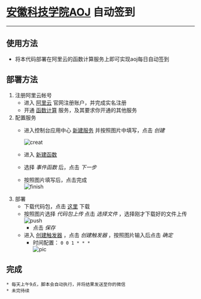 # [安徽科技学院AOJ](https://acm.webturing.com/) 自动签到  

-------------------------------------------------------  
## 使用方法  
* 将本代码部署在阿里云的函数计算服务上即可实现aoj每日自动签到  
## 部署方法  
1. 注册阿里云帐号  
    * 进入 [阿里云](https://promotion.aliyun.com/ntms/yunparter/invite.html?userCode=vd8zzwy8) 官网注册账户，并完成实名注册
    * 开通 [函数计算](https://www.aliyun.com/product/fc) 服务，及其要求你开通的其他服务  
2. 配置服务  
    * 进入控制台应用中心 [新建服务](https://fc.console.aliyun.com/fc/service/cn-shanghai/create) 并按照图片中填写，点击 _创建_  
    
        ![creat](https://s3.ax1x.com/2020/12/03/DoDhDA.png)
      
    * 进入 [新建函数](https://fc.console.aliyun.com/fc/service/cn-shanghai/aoj_sign/function/create)  
    * 选择 _事件函数_ 后，点击 _下一步_  
    * 按照图片填写后，点击完成  
        ![finish](https://s3.ax1x.com/2020/12/03/DorYVI.png)  
3. 部署
    * 下载代码包，点击 [这里](https://github.com/Winter-is-comming/python-learning-record/releases/download/v1.0/aoj_sign.zip) 下载  
    * 按照图片选择 _代码包上传_ 点击 _选择文件_ ，选择刚才下载好的文件上传  
        ![push](https://s3.ax1x.com/2020/12/03/DorXRO.png)
        * 点击 _保存_  
    * 进入 [创建触发器](https://fc.console.aliyun.com/fc/service/cn-shanghai/aoj_sign/function/aoj_sign/trigger)  ，点击 _创建触发器_ ，按照图片输入后点击 _确定_  
        * 时间配置： ```0 0 1 * * *```  
        ![pic](https://s3.ax1x.com/2020/12/03/Dos9eA.png)  

## 完成
    * 每天上午9点，脚本会自动执行，并将结果发送至你的微信
    * 未完待续    